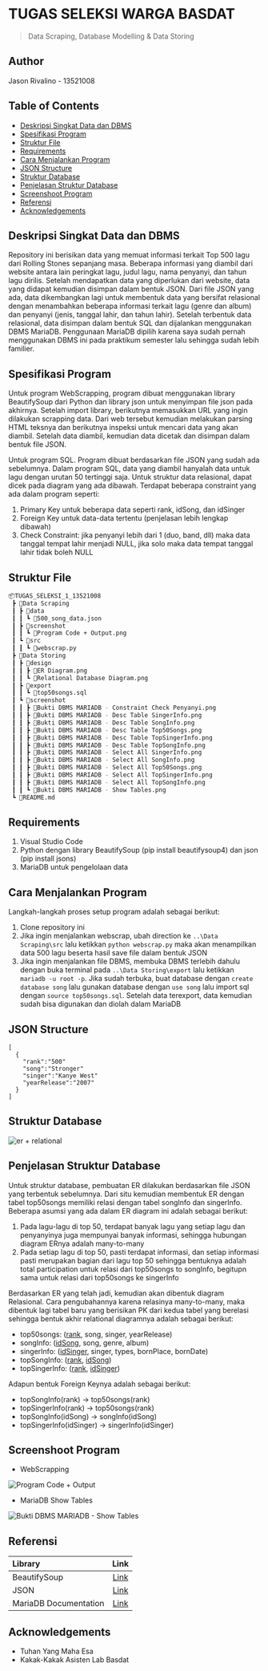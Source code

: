 # TUGAS SELEKSI WARGA BASDAT
> Data Scraping, Database Modelling & Data Storing

## Author
Jason Rivalino - 13521008

## Table of Contents
* [Deskripsi Singkat Data dan DBMS](#deskripsi-singkat-data-dan-dbms)
* [Spesifikasi Program](#spesifikasi-program)
* [Struktur File](#struktur-file)
* [Requirements](#requirements)
* [Cara Menjalankan Program](#cara-menjalankan-program)
* [JSON Structure](#json-structure)
* [Struktur Database](#struktur-database)
* [Penjelasan Struktur Database](#penjelasan-struktur-database)
* [Screenshoot Program](#screenshoot-program)
* [Referensi](#referensi)
* [Acknowledgements](#acknowledgements)

## Deskripsi Singkat Data dan DBMS
Repository ini berisikan data yang memuat informasi terkait Top 500 lagu dari Rolling Stones sepanjang masa. Beberapa informasi yang diambil dari website antara lain peringkat lagu, judul lagu, nama penyanyi, dan tahun lagu dirilis. Setelah mendapatkan data yang diperlukan dari website, data yang didapat kemudian disimpan dalam bentuk JSON. Dari file JSON yang ada, data dikembangkan lagi untuk membentuk data yang bersifat relasional dengan menambahkan beberapa informasi terkait lagu (genre dan album) dan penyanyi (jenis, tanggal lahir, dan tahun lahir). Setelah terbentuk data relasional, data disimpan dalam bentuk SQL dan dijalankan menggunakan DBMS MariaDB. Penggunaan MariaDB dipilih karena saya sudah pernah menggunakan DBMS ini pada praktikum semester lalu sehingga sudah lebih familier. 

## Spesifikasi Program
Untuk program WebScrapping, program dibuat menggunakan library BeautifySoup dari Python dan library json untuk menyimpan file json pada akhirnya. Setelah import library, berikutnya memasukkan URL yang ingin dilakukan scrapping data. Dari web tersebut kemudian melakukan parsing HTML teksnya dan berikutnya inspeksi untuk mencari data yang akan diambil. Setelah data diambil, kemudian data dicetak dan disimpan dalam bentuk file JSON.

Untuk program SQL. Program dibuat berdasarkan file JSON yang sudah ada sebelumnya. Dalam program SQL, data yang diambil hanyalah data untuk lagu dengan urutan 50 tertinggi saja. Untuk struktur data relasional, dapat dicek pada diagram yang ada dibawah. Terdapat beberapa constraint yang ada dalam program seperti:
1. Primary Key untuk beberapa data seperti rank, idSong, dan idSinger
2. Foreign Key untuk data-data tertentu (penjelasan lebih lengkap dibawah)
3. Check Constraint: jika penyanyi lebih dari 1 (duo, band, dll) maka data tanggal tempat lahir menjadi NULL, jika solo maka data tempat tanggal lahir tidak boleh NULL

## Struktur File
```bash
📦TUGAS_SELEKSI_1_13521008
 ┣ 📂Data Scraping
 ┃ ┣ 📂data
 ┃ ┃ ┗ 📜500_song_data.json
 ┃ ┣ 📂screenshot
 ┃ ┃ ┗ 📜Program Code + Output.png
 ┃ ┗ 📂src
 ┃ ┃ ┗ 📜webscrap.py
 ┣ 📂Data Storing
 ┃ ┣ 📂design
 ┃ ┃ ┣ 📜ER Diagram.png
 ┃ ┃ ┗ 📜Relational Database Diagram.png
 ┃ ┣ 📂export
 ┃ ┃ ┗ 📜top50songs.sql
 ┃ ┗ 📂screenshot
 ┃ ┃ ┣ 📜Bukti DBMS MARIADB - Constraint Check Penyanyi.png
 ┃ ┃ ┣ 📜Bukti DBMS MARIADB - Desc Table SingerInfo.png
 ┃ ┃ ┣ 📜Bukti DBMS MARIADB - Desc Table SongInfo.png
 ┃ ┃ ┣ 📜Bukti DBMS MARIADB - Desc Table Top50Songs.png
 ┃ ┃ ┣ 📜Bukti DBMS MARIADB - Desc Table TopSingerInfo.png
 ┃ ┃ ┣ 📜Bukti DBMS MARIADB - Desc Table TopSongInfo.png
 ┃ ┃ ┣ 📜Bukti DBMS MARIADB - Select All SingerInfo.png
 ┃ ┃ ┣ 📜Bukti DBMS MARIADB - Select All SongInfo.png
 ┃ ┃ ┣ 📜Bukti DBMS MARIADB - Select All Top50Songs.png
 ┃ ┃ ┣ 📜Bukti DBMS MARIADB - Select All TopSingerInfo.png
 ┃ ┃ ┣ 📜Bukti DBMS MARIADB - Select All TopSongInfo.png
 ┃ ┃ ┗ 📜Bukti DBMS MARIADB - Show Tables.png
 ┗ 📜README.md
 ```

## Requirements
1. Visual Studio Code
2. Python dengan library BeautifySoup (pip install beautifysoup4) dan json (pip install jsons)
3. MariaDB untuk pengelolaan data

## Cara Menjalankan Program
Langkah-langkah proses setup program adalah sebagai berikut:
1. Clone repository ini
2. Jika ingin menjalankan webscrap, ubah direction ke `..\Data Scraping\src` lalu ketikkan `python webscrap.py` maka akan menampilkan data 500 lagu beserta hasil save file dalam bentuk JSON
3. Jika ingin menjalankan file DBMS, membuka DBMS terlebih dahulu dengan buka terminal pada `..\Data Storing\export` lalu ketikkan `mariadb -u root -p`. Jika sudah terbuka, buat database dengan `create database song` lalu gunakan database dengan `use song` lalu import sql dengan `source top50songs.sql`. Setelah data terexport, data kemudian sudah bisa digunakan dan diolah dalam MariaDB

## JSON Structure
```
[
  {
    "rank":"500"
    "song":"Stronger"
    "singer":"Kanye West"
    "yearRelease":"2007"
  }
]
```

## Struktur Database
![er + relational](https://github.com/jasonrivalino/TUGAS_SELEKSI_1_13521008/assets/91790457/6f47f0d7-ebef-48db-aff3-c8eeb659578e)

## Penjelasan Struktur Database
Untuk struktur database, pembuatan ER dilakukan berdasarkan file JSON yang terbentuk sebelumnya. Dari situ kemudian membentuk ER dengan tabel top50songs memiliki relasi dengan tabel songInfo dan singerInfo. Beberapa asumsi yang ada dalam ER diagram ini adalah sebagai berikut:
1. Pada lagu-lagu di top 50, terdapat banyak lagu yang setiap lagu dan penyanyinya juga mempunyai banyak informasi, sehingga hubungan diagram ERnya adalah many-to-many
2. Pada setiap lagu di top 50, pasti terdapat informasi, dan setiap informasi pasti merupakan bagian dari lagu top 50 sehingga bentuknya adalah total participation untuk relasi dari top50songs to songInfo, begitupn sama untuk relasi dari top50songs ke singerInfo

Berdasarkan ER yang telah jadi, kemudian akan dibentuk diagram Relasional. Cara pengubahannya karena relasinya many-to-many, maka dibentuk lagi tabel baru yang berisikan PK dari kedua tabel yang berelasi sehingga bentuk akhir relational diagramnya adalah sebagai berikut:
- top50songs: (<ins>rank</ins>, song, singer, yearRelease)
- songInfo: (<ins>idSong</ins>, song, genre, album)
- singerInfo: (<ins>idSinger</ins>, singer, types, bornPlace, bornDate)
- topSongInfo: (<ins>rank</ins>, <ins>idSong</ins>)
- topSingerInfo: (<ins>rank</ins>, <ins>idSinger</ins>)

Adapun bentuk Foreign Keynya adalah sebagai berikut:
- topSongInfo(rank) -> top50songs(rank)
- topSingerInfo(rank) -> top50songs(rank)
- topSongInfo(idSong) -> songInfo(idSong)
- topSingerInfo(idSinger) -> singerInfo(idSinger)

## Screenshoot Program
- WebScrapping
  
![Program Code + Output](https://github.com/jasonrivalino/TUGAS_SELEKSI_1_13521008/assets/91790457/5b8387a4-5eb5-4772-8a40-fbca98f33fb2)

- MariaDB Show Tables

![Bukti DBMS MARIADB - Show Tables](https://github.com/jasonrivalino/TUGAS_SELEKSI_1_13521008/assets/91790457/c0743fe6-016f-4421-b043-105448cceacc)


## Referensi
|Library|Link|
|:---|:---:|
|BeautifySoup|[Link](https://pypi.org/project/beautifulsoup4/)|
|JSON|[Link](https://pypi.org/project/jsons/)|
|MariaDB Documentation|[Link](https://mariadb.com/kb/en/documentation/)|

## Acknowledgements
- Tuhan Yang Maha Esa
- Kakak-Kakak Asisten Lab Basdat
